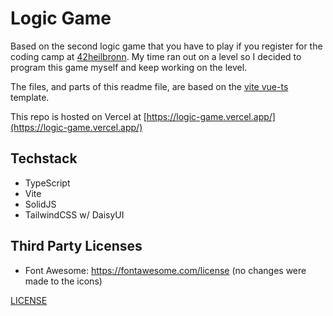 # Logic Game

Based on the second logic game that you have to play if you register for the coding camp at [42heilbronn](https://www.42heilbronn.de).
My time ran out on a level so I decided to program this game myself and keep working on the level.

The files, and parts of this readme file, are based on the [vite vue-ts](https://github.com/vitejs/vite/tree/main/packages/create-vite/template-vue-ts) template.

This repo is hosted on Vercel at [https://logic-game.vercel.app/](https://logic-game.vercel.app/)

## Techstack
- TypeScript
- Vite
- SolidJS
- TailwindCSS w/ DaisyUI

## Third Party Licenses
- Font Awesome: https://fontawesome.com/license (no changes were made to the icons)

[LICENSE](./LICENSE.md)